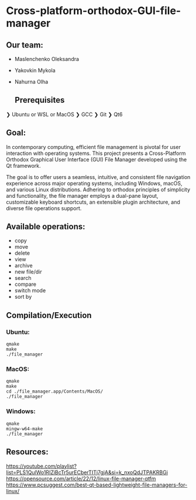 # Cross-platform-orthodox-GUI-file-manager
## Our team:
- Maslenchenko Oleksandra
- Yakovkin Mykola
- Nahurna Olha

  ## Prerequisites

❯ Ubuntu or WSL or MacOS
❯ GCC
❯ Git
❯ Qt6

## Goal:
In contemporary computing, efficient file management is pivotal for user interaction with operating systems. This project presents a Cross-Platform Orthodox Graphical User Interface (GUI) File Manager developed using the Qt framework.

The goal is to offer users a seamless, intuitive, and consistent file navigation experience across major operating systems, including Windows, macOS, and various Linux distributions. Adhering to orthodox principles of simplicity and functionality, the file manager employs a dual-pane layout, customizable keyboard shortcuts, an extensible plugin architecture, and diverse file operations support.
## Available operations:
- copy
- move
- delete
- view
- archive
- new file/dir
- search
- compare
- switch mode
- sort by

## Compilation/Execution
### Ubuntu:
```shell
qmake
make
./file_manager
```
### MacOS:
```shell
qmake
make
cd ./file_manager.app/Contents/MacOS/
./file_manager
```
### Windows:
```shell
qmake
mingw-w64-make
./file_manager
```

## Resources:
https://youtube.com/playlist?list=PLS1QulWo1RIZiBcTr5urECberTITj7gjA&si=k_nxoQdJTPAKRBGi<br>
https://opensource.com/article/22/12/linux-file-manager-qtfm<br>
https://www.pcsuggest.com/best-qt-based-lightweight-file-managers-for-linux/
